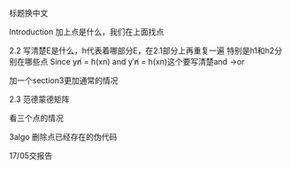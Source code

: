 标题换中文


Introduction 加上点是什么，我们在上面找点

2.2
写清楚E是什么，h代表着哪部分E，在2.1部分上再重复一遍
特别是h1和h2分别在哪些点
Since yn̸ = h(xn) and y′n̸ = h(xn)这个要写清楚and ->or

加一个section3更加通常的情况


2.3 范德蒙德矩阵

看三个点的情况


3algo
删除点已经存在的伪代码

17/05交报告


